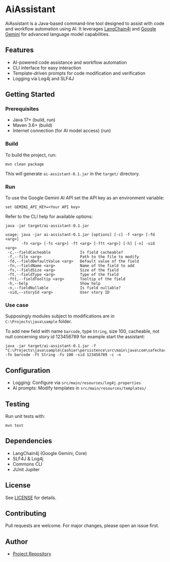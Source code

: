 # AiAssistant

AiAssistant is a Java-based command-line tool designed to assist with code and workflow automation using AI. It leverages [LangChain4j](https://github.com/langchain4j/langchain4j)
and [Google Gemini](https://ai.google.dev/gemini-api/docs) for advanced language model capabilities.

## Features

- AI-powered code assistance and workflow automation
- CLI interface for easy interaction
- Template-driven prompts for code modification and verification
- Logging via Log4j and SLF4J

## Getting Started

### Prerequisites

- Java 17+ (build, run)
- Maven 3.6+ (build)
- Internet connection (for AI model access) (run)

### Build

To build the project, run:
```
mvn clean package
```

This will generate `ai-assistant-0.1.jar` in the `target/` directory.

### Run

To use the Google Gemini AI API set the API key as an environment variable:
```
set GEMINI_API_KEY=<Your API key>
```

Refer to the CLI help for available options:
```
java -jar target/ai-assistant-0.1.jar
```
```
usage: java -jar ai-assistant-0.1.jar [options] [-c] -f <arg> [-fd <arg>]
       -fn <arg> [-fs <arg>] -ft <arg> [-ftt <arg>] [-h] [-n] -sid <arg>
 -c,--fieldCacheable             Is field cacheable?
 -f,--file <arg>                 Path to the file to modify
 -fd,--fieldDefaultValue <arg>   Default value of the field
 -fn,--fieldName <arg>           Name of the field to add
 -fs,--fieldSize <arg>           Size of the field
 -ft,--fieldType <arg>           Type of the field
 -ftt,--fieldTooltip <arg>       Tooltip of the field
 -h,--help                       Show help
 -n,--fieldNullable              Is field nullable?
 -sid,--storyId <arg>            User story ID
```

### Use case

Supposingly modules subject to modifications are in `C:\Projects\java\sample` folder.

To add new field with name `barcode`, type `String`, size 100, cacheable, not null concerning story id 123456789 for example
start the assistant:
```
java -jar target/ai-assistant-0.1.jar -f "C:\Projects\java\sample\Cashier\persistence\src\main\java\com\safecharge\ppp\persistence\dto\entities\MerchantSite.java" -fn barcode -ft String -fs 100 -sid 123456789 -c -n
```

## Configuration

- Logging: Configure via `src/main/resources/log4j.properties`
- AI prompts: Modify templates in `src/main/resources/templates/`

## Testing

Run unit tests with:
```
mvn test
```

## Dependencies

- LangChain4j (Google Gemini, Core)
- SLF4J & Log4j
- Commons CLI
- JUnit Jupiter

## License

See [LICENSE](https://github.com/radtonev/struts_no_more/blob/a2109ddc432d5205da6047563152fa63110c596b/LICENSE) for details.

## Contributing

Pull requests are welcome. For major changes, please open an issue first.

## Author

- [Project Repository](https://github.com/radtonev/struts_no_more)

